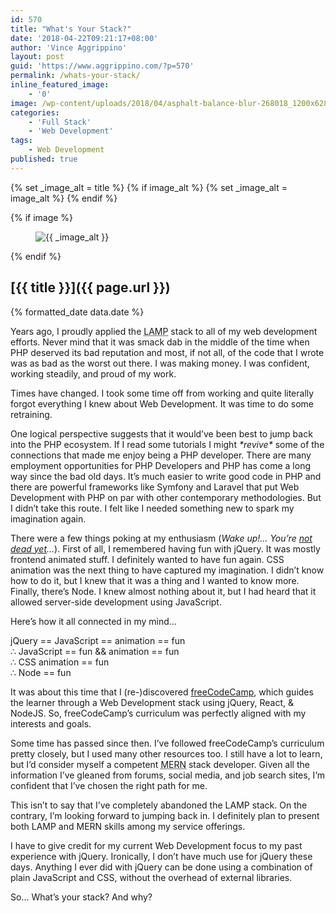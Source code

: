 ```yaml
---
id: 570
title: "What's Your Stack?"
date: '2018-04-22T09:21:17+08:00'
author: 'Vince Aggrippino'
layout: post
guid: 'https://www.aggrippino.com/?p=570'
permalink: /whats-your-stack/
inline_featured_image:
    - '0'
image: /wp-content/uploads/2018/04/asphalt-balance-blur-268018_1200x628-min.jpg
categories:
    - 'Full Stack'
    - 'Web Development'
tags:
    - Web Development
published: true
---
```


{% set _image_alt = title %}
{% if image_alt %}
    {% set _image_alt = image_alt %}
{% endif %}

{% if image %}
    <figure class="post__image">
        <img src="{{ image }}" alt="{{ _image_alt }}">
    </figure>
{% endif %}

## [{{ title }}]({{ page.url }})

<p class="post__date">{% formatted_date data.date %}</p>

 Years ago, I proudly applied the <abbr title="Linux, Apache, MySQL, PHP">LAMP</abbr> stack to all of my web development efforts. Never mind that it was smack dab in the middle of the time when PHP deserved its bad reputation and most, if not all, of the code that I <g class="gr_ gr_53 gr-alert gr_gramm gr_inline_cards gr_run_anim Punctuation only-ins replaceWithoutSep" data-gr-id="53" id="53">wrote</g> was as bad as the worst out there. I was making money. I was confident, working steadily, and proud of my work.

Times have changed. I took some time off from working and quite literally forgot everything I knew about Web Development. It was time to do some retraining.

One logical perspective suggests that it would’ve been best to jump back into the PHP ecosystem. If I read some tutorials I might *\*revive\** some of the connections that made me enjoy being a PHP developer. There are many employment opportunities for PHP Developers and PHP has come a long way since the bad old days. It’s much easier to write good code in PHP and there are powerful frameworks like Symfony and Laravel that put Web Development with PHP on par with other contemporary methodologies. But I didn’t take this route. I felt like I needed something new to spark my imagination again.

There were a few things poking at my enthusiasm (*Wake up!… You’re [not dead yet](https://youtu.be/uBxMPqxJGqI)…*). First of all, I remembered having fun with jQuery. It was mostly frontend animated stuff. I definitely wanted to have fun again. CSS animation was the next thing to have captured my imagination. I didn’t know how to do it, but I knew that it was a thing and I wanted to know more. Finally, there’s <g class="gr_ gr_32 gr-alert gr_gramm gr_inline_cards gr_run_anim Grammar only-ins doubleReplace replaceWithoutSep" data-gr-id="32" id="32">Node</g>. I knew almost nothing about it, but I had heard that it allowed server-side development using JavaScript.

Here’s how it all connected in my mind…

jQuery == JavaScript == animation == fun  
∴ JavaScript == fun &amp;&amp; animation == fun  
∴ CSS animation == fun  
∴ Node == fun

It was about this time that I (re-)discovered [freeCodeCamp](https://www.freecodecamp.org/), which guides the learner through a Web Development stack using jQuery, React, &amp; NodeJS. So, freeCodeCamp’s curriculum was perfectly aligned with my interests and goals.

Some time has passed since then. I’ve followed freeCodeCamp’s curriculum pretty closely, but I used many other resources too. I still have a lot to learn, but I’d consider myself a competent <abbr title="Mongo, Express, React, Node">MERN</abbr> stack developer. Given all the information I’ve gleaned from forums, social media, and job search sites, I’m confident that I’ve chosen the right path for me.

This isn’t to say that I’ve completely abandoned the LAMP stack. On the contrary, I’m looking forward to jumping back in. I definitely plan to present both LAMP and MERN skills among my service offerings.

I have to give credit for my current Web Development focus <g class="gr_ gr_9 gr-alert gr_gramm gr_inline_cards gr_run_anim Grammar multiReplace" data-gr-id="9" id="9">to</g> my past experience with jQuery. Ironically, I don’t have much use for jQuery these days. Anything I ever did with jQuery can be done using a combination of plain JavaScript and CSS, without the overhead of external libraries.

So… What’s your stack? And why?